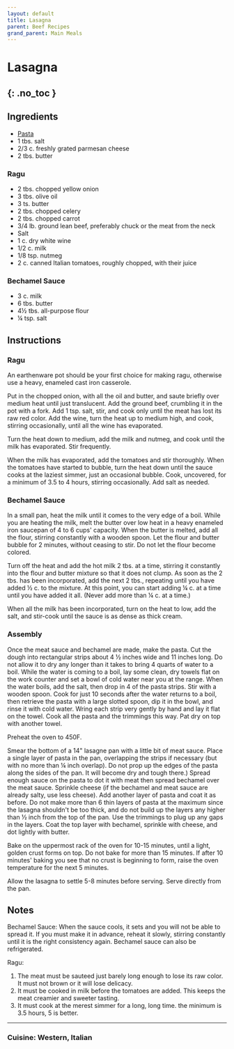 ```yaml
---
layout: default
title: Lasagna
parent: Beef Recipes
grand_parent: Main Meals
---
```


# Lasagna
{: .no_toc }
---

## Ingredients

<ul>
	<li><a href ="./pasta_dough" target = "_blank">Pasta</a></li>
	<li>1 tbs. salt</li>
	<li>2/3 c. freshly grated parmesan cheese</li>
	<li>2 tbs. butter</li>
</ul>

### Ragu
<ul>
	<li>2 tbs. chopped yellow onion</li>
	<li>3 tbs. olive oil</li>
	<li>3 ts. butter</li>
	<li>2 tbs. chopped celery</li>
	<li>2 tbs. chopped carrot</li>
	<li>3/4 lb. ground lean beef, preferably chuck or the meat from the neck</li>
	<li>Salt</li>
	<li>1 c. dry white wine</li>
	<li>1/2 c. milk</li>
	<li>1/8 tsp. nutmeg</li>
	<li>2 c. canned Italian tomatoes, roughly chopped, with their juice</li>
</ul>

### Bechamel Sauce
<ul>
	<li>3 c. milk</li>
	<li>6 tbs. butter</li>
	<li>4½ tbs. all-purpose flour</li>
	<li>¼ tsp. salt</li>
</ul>

## Instructions

### Ragu
An earthenware pot should be your first choice for making ragu, otherwise use a heavy, enameled cast iron casserole.

Put in the chopped onion, with all the oil and butter, and saute briefly over medium heat until just translucent. 
Add the ground beef, crumbling it in the pot with a fork. Add 1 tsp. salt, stir, and cook only until the meat has lost its raw red color. 
Add the wine, turn the heat up to medium high, and cook, stirring occasionally, until all the wine has evaporated.

Turn the heat down to medium, add the milk and nutmeg, and cook until the milk has evaporated. Stir frequently.

When the milk has evaporated, add the tomatoes and stir thoroughly. When the tomatoes have started to bubble, turn the heat down 
until the sauce cooks at the laziest simmer, just an occasional bubble. Cook, uncovered, for a minimum of 3.5 to 4 hours, stirring occasionally. Add salt as needed.

### Bechamel Sauce
In a small pan, heat the milk until it comes to the very edge of a boil. While you are heating the milk, melt the butter over low heat in a heavy enameled iron saucepan of 4 to 6 cups' capacity.
When the butter is melted, add all the flour, stirring constantly with a wooden spoon. Let the flour and butter bubble for 2 minutes,
without ceasing to stir. Do not let the flour become colored.
 
Turn off the heat and add the hot milk 2 tbs. at a time, stirring it constantly into the flour and butter mixture so that it does not clump. As soon as the 2 tbs. has been
incorporated, add the next 2 tbs., repeating until you have added ½ c. to the mixture. At this point, you can start adding ¼ c. at a time until you have added it all.
(Never add more than ¼ c. at a time.)

When all the milk has been incorporated, turn on the heat to low, add the salt, and stir-cook until the sauce is as dense as thick cream.


### Assembly
Once the meat sauce and bechamel are made, make the pasta. Cut the dough into rectangular strips about 4 ½ inches wide and 11 inches long. Do not allow it to dry any longer than it takes
to bring 4 quarts of water to a boil. While the water is coming to a boil, lay some clean, dry towels flat on the work counter and set a bowl of 
cold water near you at the range. When the water boils, add the salt, then drop in 4 of the pasta strips. Stir with a wooden spoon.
Cook for just 10 seconds after the water returns to a boil, then retrieve the pasta with a large slotted spoon, dip it in the bowl,
and rinse it with cold water. Wring each strip very gently by hand and lay it flat on the towel. Cook all the pasta and the trimmings this way. Pat dry on top with another towel.

Preheat the oven to 450F.

Smear the bottom of a 14" lasagne pan with a little bit of meat sauce. Place a single layer of pasta in the pan, overlapping the strips if necessary (but with no more than ¼ inch overlap). 
Do not prop up the edges of the pasta along the sides of the pan. It will become dry and tough there.)
Spread enough sauce on the pasta to dot it with meat then spread bechamel over the meat sauce. Sprinkle cheese (if the bechamel and meat sauce are already salty, use less cheese). 
Add another layer of pasta and coat it as before. Do not make more than 6 thin layers of pasta at the maximum since the lasagna shouldn't be too thick, and do not build up the layers any higher than ½ inch from the top of the pan. 
Use the trimmings to plug up any gaps in the layers. Coat the top layer with bechamel, sprinkle with cheese, and dot lightly with butter.

Bake on the uppermost rack of the oven for 10-15 minutes, until a light, golden crust forms on top. Do not bake for more than 15 minutes. If after 10 minutes' baking you see that no crust is beginning to form, raise the oven temperature for the next 5 minutes.

Allow the lasagna to settle 5-8 minutes before serving. Serve directly from the pan.


## Notes
Bechamel Sauce: When the sauce cools, it sets and you will not be able to spread it. If you must make it in advance, reheat it slowly, stirring constantly until it is the right consistency again. Bechamel sauce can also be refrigerated.

Ragu:
<ol>
	<li>The meat must be sauteed just barely long enough to lose its raw color. It must not brown or it will lose delicacy.</li>
	<li>It must be cooked in milk before the tomatoes are added. This keeps the meat creamier and sweeter tasting.</li>
	<li>It must cook at the merest simmer for a long, long time. the minimum is 3.5 hours, 5 is better.</li>
</ol>

--- 

### Cuisine: Western, Italian